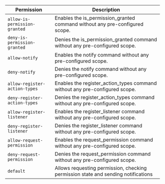 | Permission | Description |
|------|-----|
|`allow-is-permission-granted`|Enables the is_permission_granted command without any pre-configured scope.|
|`deny-is-permission-granted`|Denies the is_permission_granted command without any pre-configured scope.|
|`allow-notify`|Enables the notify command without any pre-configured scope.|
|`deny-notify`|Denies the notify command without any pre-configured scope.|
|`allow-register-action-types`|Enables the register_action_types command without any pre-configured scope.|
|`deny-register-action-types`|Denies the register_action_types command without any pre-configured scope.|
|`allow-register-listener`|Enables the register_listener command without any pre-configured scope.|
|`deny-register-listener`|Denies the register_listener command without any pre-configured scope.|
|`allow-request-permission`|Enables the request_permission command without any pre-configured scope.|
|`deny-request-permission`|Denies the request_permission command without any pre-configured scope.|
|`default`|Allows requesting permission, checking permission state and sending notifications|

